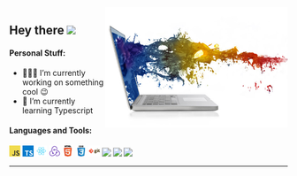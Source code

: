 <img align="right" width="330" src="https://github.com/Ivanv3lkov/Ivanv3lkov/blob/main/Media/media.png?raw=true"/>

## Hey there <img src="https://media.giphy.com/media/hvRJCLFzcasrR4ia7z/giphy.gif" width="25px">
 
  #### **Personal Stuff:**

- 👨🏽‍💻 I’m currently working on something cool 😉
- 🌱 I’m currently learning Typescript

#### **Languages and Tools:**

<code><img height="20" src="https://raw.githubusercontent.com/github/explore/80688e429a7d4ef2fca1e82350fe8e3517d3494d/topics/javascript/javascript.png"></code>
<code><img height="20" src="https://raw.githubusercontent.com/github/explore/80688e429a7d4ef2fca1e82350fe8e3517d3494d/topics/typescript/typescript.png"></code>
<code><img height="20" src="https://raw.githubusercontent.com/github/explore/80688e429a7d4ef2fca1e82350fe8e3517d3494d/topics/react/react.png"></code>
<code><img height="20" src="https://raw.githubusercontent.com/github/explore/80688e429a7d4ef2fca1e82350fe8e3517d3494d/topics/redux/redux.png"></code>
<code><img height="20" src="https://raw.githubusercontent.com/github/explore/80688e429a7d4ef2fca1e82350fe8e3517d3494d/topics/html/html.png"></code>
<code><img height="20" src="https://raw.githubusercontent.com/github/explore/80688e429a7d4ef2fca1e82350fe8e3517d3494d/topics/css/css.png"></code>
<code><img height="20" src="https://raw.githubusercontent.com/github/explore/80688e429a7d4ef2fca1e82350fe8e3517d3494d/topics/git/git.png"></code>
<code><img height="20" src="https://w7.pngwing.com/pngs/191/175/png-transparent-sourcetree-alt-macos-bigsur-icon-thumbnail.png"></code>
<code><img height="20" src="https://user-images.githubusercontent.com/55840187/148651114-ac3c10c6-af3b-4b9c-ba91-cbb069433de0.png"></code>
<code><img height="20" src="https://upload.wikimedia.org/wikipedia/commons/6/64/Tag_manager_logo.png"></code>
* * *
